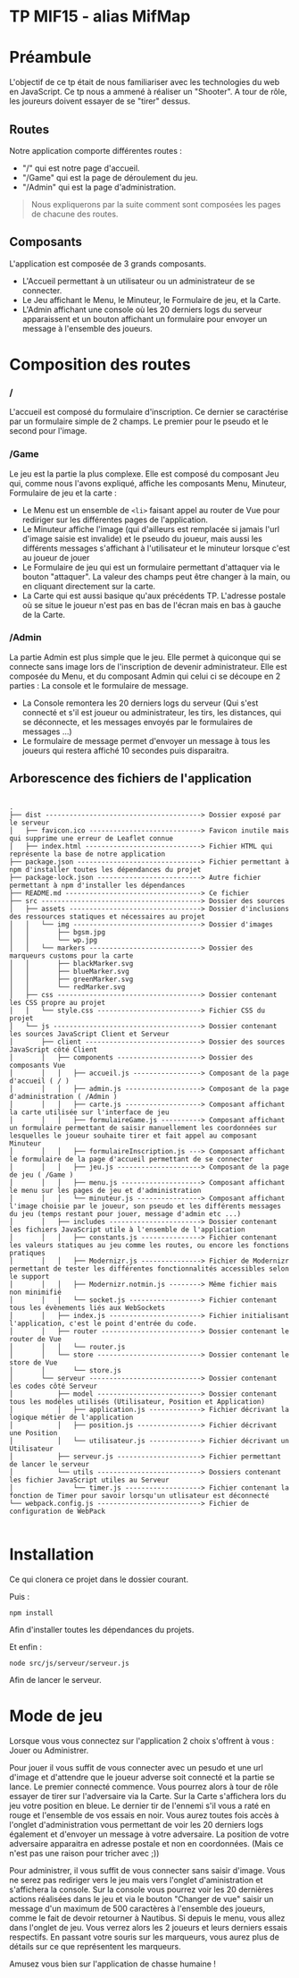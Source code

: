 # TP MIF15 - alias MifMap

# Préambule

L'objectif de ce tp était de nous familiariser avec les technologies du web en JavaScript.
Ce tp nous a ammené à réaliser un "Shooter". A tour de rôle, les joureurs doivent essayer de se "tirer" dessus.

## Routes

Notre application comporte différentes routes : 

*  "/" qui est notre page d'accueil.
*  "/Game" qui est la page de déroulement du jeu.
*  "/Admin" qui est la page d'administration.

> Nous expliquerons par la suite comment sont composées les pages de chacune des routes.


## Composants 

L'application est composée de 3 grands composants.

*  L'Accueil permettant à un utilisateur ou un administrateur de se connecter.
*  Le Jeu affichant le Menu, le Minuteur, le Formulaire de jeu, et la Carte.
*  L'Admin affichant une console où les 20 derniers logs du serveur apparaissent et un bouton affichant un formulaire pour envoyer un message à l'ensemble des joueurs.

# Composition des routes

### /

L'accueil est composé du formulaire d'inscription.
Ce dernier se caractérise par un formulaire simple de 2 champs. Le premier pour le pseudo et le second pour l'image.

### /Game

Le jeu est la partie la plus complexe.
Elle est composé du composant Jeu qui, comme nous l'avons expliqué, affiche les composants Menu, Minuteur, Formulaire de jeu et la carte :

- Le Menu est un ensemble de `<li>` faisant appel au router de Vue pour rediriger sur les différentes pages de l'application.
- Le Minuteur affiche l'image (qui d'ailleurs est remplacée si jamais l'url d'image saisie est invalide) et le pseudo du joueur, mais aussi les différents messages s'affichant à l'utilisateur et le minuteur lorsque c'est au joueur de jouer
- Le Formulaire de jeu qui est un formulaire permettant d'attaquer via le bouton "attaquer". La valeur des champs peut être changer à la main, ou en cliquant directement sur la carte.
- La Carte qui est aussi basique qu'aux précédents TP. L'adresse postale où se situe le joueur n'est pas en bas de l'écran mais en bas à gauche de la Carte.

### /Admin

La partie Admin est plus simple que le jeu. Elle permet à quiconque qui se connecte sans image lors de l'inscription de devenir administrateur.
Elle est composée du Menu, et du composant Admin qui celui ci se découpe en 2 parties : La console et le formulaire de message.

- La Console remontera les 20 derniers logs du serveur (Qui s'est connecté et s'il est joueur ou administrateur, les tirs, les distances, qui se déconnecte, et les messages envoyés par le formulaires de messages ...)
- Le formulaire de message permet d'envoyer un message à tous les joueurs qui restera affiché 10 secondes puis disparaitra.

## Arborescence des fichiers de l'application

```

.
├── dist ---------------------------------------> Dossier exposé par le serveur
│   ├── favicon.ico ----------------------------> Favicon inutile mais qui supprime une erreur de Leaflet connue
│   ├── index.html -----------------------------> Fichier HTML qui représente la base de notre application
├── package.json -------------------------------> Fichier permettant à npm d'installer toutes les dépendances du projet
├── package-lock.json --------------------------> Autre fichier permettant à npm d'installer les dépendances
├── README.md ----------------------------------> Ce fichier
├── src ----------------------------------------> Dossier des sources
│   ├── assets ---------------------------------> Dossier d'inclusions des ressources statiques et nécessaires au projet
│   │   └── img --------------------------------> Dossier d'images
│   │       ├── bgsm.jpg
│   │       └── wp.jpg
│   │   └── markers ----------------------------> Dossier des marqueurs customs pour la carte
│   │       ├── blackMarker.svg
│   │       ├── blueMarker.svg
│   │       ├── greenMarker.svg
│   │       └── redMarker.svg
│   ├── css ------------------------------------> Dossier contenant les CSS propre au projet
│   │   └── style.css --------------------------> Fichier CSS du projet
│   └── js -------------------------------------> Dossier contenant les sources JavaScript Client et Serveur
│       ├── client -----------------------------> Dossier des sources JavaScript côté Client
│       │   ├── components ---------------------> Dossier des composants Vue
│       │   │   ├── accueil.js -----------------> Composant de la page d'accueil ( / )
│       │   │   ├── admin.js -------------------> Composant de la page d'administration ( /Admin )
│       │   │   ├── carte.js -------------------> Composant affichant la carte utilisée sur l'interface de jeu
│       │   │   ├── formulaireGame.js ----------> Composant affichant un formulaire permettant de saisir manuellement les coordonnées sur lesquelles le joueur souhaite tirer et fait appel au composant Minuteur
│       │   │   ├── formulaireInscription.js ---> Composant affichant le formulaire de la page d'accueil permettant de se connecter
│       │   │   ├── jeu.js ---------------------> Composant de la page de jeu ( /Game )
│       │   │   ├── menu.js --------------------> Composant affichant le menu sur les pages de jeu et d'administration
│       │   │   └── minuteur.js ----------------> Composant affichant l'image choisie par le joueur, son pseudo et les différents messages du jeu (temps restant pour jouer, message d'admin etc ...)
│       │   ├── includes -----------------------> Dossier contenant les fichiers JavaScript utile à l'ensemble de l'application
│       │   │   ├── constants.js ---------------> Fichier contenant les valeurs statiques au jeu comme les routes, ou encore les fonctions pratiques
│       │   │   ├── Modernizr.js ---------------> Fichier de Modernizr permettant de tester les différentes fonctionnalités accessibles selon le support
│       │   │   ├── Modernizr.notmin.js --------> Même fichier mais non minimifié
│       │   │   └── socket.js ------------------> Fichier contenant tous les évènements liés aux WebSockets
│       │   ├── index.js -----------------------> Fichier initialisant l'application, c'est le point d'entrée du code.
│       │   ├── router -------------------------> Dossier contenant le router de Vue
│       │   │   └── router.js
│       │   └── store --------------------------> Dossier contenant le store de Vue
│       │       └── store.js
│       └── serveur ----------------------------> Dossier contenant les codes côté Serveur
│           ├── model --------------------------> Dossier contenant tous les modèles utilisés (Utilisateur, Position et Application)
│           │   ├── application.js -------------> Fichier décrivant la logique métier de l'application 
│           │   ├── position.js ----------------> Fichier décrivant une Position
│           │   └── utilisateur.js -------------> Fichier décrivant un Utilisateur
│           ├── serveur.js ---------------------> Fichier permettant de lancer le serveur
│           └── utils --------------------------> Dossiers contenant les fichier JavaScript utiles au Serveur
│               └── timer.js -------------------> Fichier contenant la fonction de Timer pour savoir lorsqu'un utlisateur est déconnecté
└── webpack.config.js --------------------------> Fichier de configuration de WebPack


```

# Installation




Ce qui clonera ce projet dans le dossier courant.

Puis : 

``` npm install ``` 

Afin d'installer toutes les dépendances du projets.


Et enfin : 


``` node src/js/serveur/serveur.js ```

Afin de lancer le serveur.


# Mode de jeu 

Lorsque vous vous connectez sur l'application 2 choix s'offrent à vous : Jouer ou Administrer.

Pour jouer il vous suffit de vous connecter avec un pesudo et une url d'image et d'attendre que le joueur adverse soit connecté et la partie se lance.
Le premier connecté commence. Vous pourrez alors à tour de rôle essayer de tirer sur l'adversaire via la Carte.
Sur la Carte s'affichera lors du jeu votre position en bleue. Le dernier tir de l'ennemi s'il vous a raté en rouge et l'ensemble de vos essais en noir.
Vous aurez toutes fois accès à l'onglet d'administration vous permettant de voir les 20 derniers logs également et d'envoyer un message à votre adversaire. La position de votre adversaire apparaitra en adresse postale et non en coordonnées. (Mais ce n'est pas une raison pour tricher avec ;))


Pour administrer, il vous suffit de vous connecter sans saisir d'image.
Vous ne serez pas rediriger vers le jeu mais vers l'onglet d'aministration et s'affichera la console.
Sur la console vous pourrez voir les 20 dernières actions réalisées dans le jeu et via le bouton "Changer de vue" saisir un message d'un maximum de 500 caractères à l'ensemble des joueurs, comme le fait de devoir retourner à Nautibus.
Si depuis le menu, vous allez dans l'onglet de jeu. Vous verrez alors les 2 joueurs et leurs derniers essais respectifs. En passant votre souris sur les marqueurs, vous aurez plus de détails sur ce que représentent les marqueurs.


Amusez vous bien sur l'application de chasse humaine !
